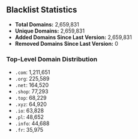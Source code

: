 ## Blacklist Statistics

- **Total Domains:** 2,659,831
- **Unique Domains:** 2,659,831
- **Added Domains Since Last Version:** 2,659,831
- **Removed Domains Since Last Version:** 0

### Top-Level Domain Distribution

-  `.com`: 1,211,651
-  `.org`: 225,589
-  `.net`: 164,520
-  `.shop`: 77,293
-  `.top`: 68,229
-  `.xyz`: 64,920
-  `.io`: 63,828
-  `.pl`: 48,652
-  `.info`: 44,688
-  `.fr`: 35,975
